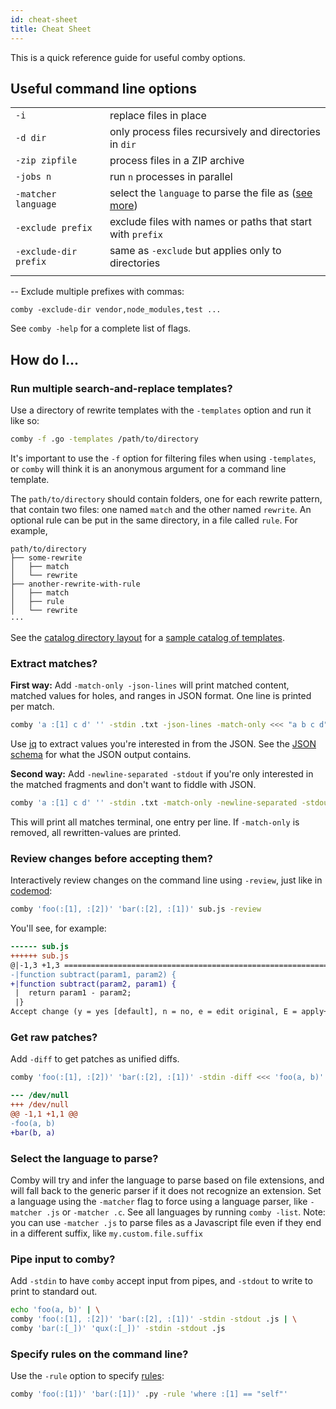 ```yaml
---
id: cheat-sheet
title: Cheat Sheet
---
```


This is a quick reference guide for useful comby options.

## Useful command line options

<style>
table thead {
 visibility: collapse;
}
table td {
    border: none;
}
table tr:nth-child(2n) {
  background-color: transparent;
}

</style>

|                       |                                                                                                   |
|-----------------------|---------------------------------------------------------------------------------------------------|
| `-i`                  | replace files in place                                                                            |
| `-d dir`              | only process files recursively and directories in `dir`                                           |
| `-zip zipfile`        | process files in a ZIP archive                                                                    |
| `-jobs n`             | run `n` processes in parallel                                                                     |
| `-matcher language`   | select the `language` to parse the file as ([see more](cheat-sheet#select-the-language-to-parse)) |
| `-exclude prefix`     | exclude files with names or paths that start with `prefix`                                        |
| `-exclude-dir prefix` | same as `-exclude` but applies only to directories                                                |
|                       |                                                                                                   |

-- Exclude multiple prefixes with commas:

```plaintext
comby -exclude-dir vendor,node_modules,test ...
```

See `comby -help` for a complete list of flags.

## How do I...

### Run multiple search-and-replace templates?

Use a directory of rewrite templates with the `-templates` option and run it like so:

```bash
comby -f .go -templates /path/to/directory
```

It's important to use the `-f` option for filtering files when using
`-templates`, or `comby` will think it is an anonymous argument for a command
line template.

The `path/to/directory` should contain folders, one for each rewrite pattern,
that contain two files: one named `match` and the other named `rewrite`. An optional
rule can be put in the same directory, in a file called `rule`. For example,

```plaintext
path/to/directory
├── some-rewrite
│   ├── match
│   └── rewrite
├── another-rewrite-with-rule
│   ├── match
│   ├── rule
│   └── rewrite
···
```

See the [catalog directory layout](https://github.com/comby-tools/sample-catalog) for a [sample catalog of templates](https://catalog.comby.dev/).

### Extract matches?

**First way:** Add `-match-only -json-lines` will print matched content, matched
values for holes, and ranges in JSON format. One line is printed per match.

```bash
comby 'a :[1] c d' '' -stdin .txt -json-lines -match-only <<< "a b c d"
```

Use [jq](https://stedolan.github.io/jq/) to extract values you're interested in
from the JSON. See the [JSON schema](api#schema-example) for what the JSON
output contains.

**Second way:** Add `-newline-separated -stdout` if you're only interested in
the matched fragments and don't want to fiddle with JSON.

```bash
comby 'a :[1] c d' '' -stdin .txt -match-only -newline-separated -stdout <<< "a b c d"
```

This will print all matches terminal, one entry per line. If `-match-only` is
removed, all rewritten-values are printed.

### Review changes before accepting them?

Interactively review changes on the command line using `-review`, just like in [codemod](https://github.com/facebook/codemod):

```bash
comby 'foo(:[1], :[2])' 'bar(:[2], :[1])' sub.js -review
```

You'll see, for example:

```diff
------ sub.js
++++++ sub.js
@|-1,3 +1,3 ============================================================
-|function subtract(param1, param2) {
+|function subtract(param2, param1) {
 |  return param1 - param2;
 |}
Accept change (y = yes [default], n = no, e = edit original, E = apply+edit, q = quit)?
```
### Get raw patches?

Add `-diff` to get patches as unified diffs.

```bash
comby 'foo(:[1], :[2])' 'bar(:[2], :[1])' -stdin -diff <<< 'foo(a, b)'
```

```diff
--- /dev/null
+++ /dev/null
@@ -1,1 +1,1 @@
-foo(a, b)
+bar(b, a)
```

### Select the language to parse?

Comby will try and infer the language to parse based on file extensions, and
will fall back to the generic parser if it does not recognize an extension. Set
a language using the `-matcher` flag to force using a language parser, like
`-matcher .js` or `-matcher .c`. See all languages by running `comby -list`.
Note: you can use `-matcher .js` to parse files as a Javascript file even if
they end in a different suffix, like `my.custom.file.suffix`

### Pipe input to comby?

Add `-stdin` to have `comby` accept input from pipes, and `-stdout` to write to print to standard out.

```bash
echo 'foo(a, b)' | \
comby 'foo(:[1], :[2])' 'bar(:[2], :[1])' -stdin -stdout .js | \
comby 'bar(:[_])' 'qux(:[_])' -stdin -stdout .js
```

### Specify rules on the command line?

Use the `-rule` option to specify [rules](advanced-usage#rules):

```bash
comby 'foo(:[1])' 'bar(:[1])' .py -rule 'where :[1] == "self"'
```
